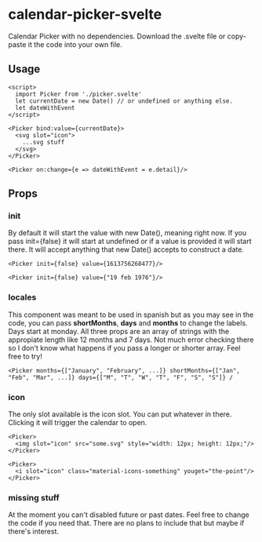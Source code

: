 # calendar-picker-svelte

Calendar Picker with no dependencies. Download the .svelte file or copy-paste it the code into your own file.

## Usage ##
```svelte
<script>
  import Picker from './picker.svelte'
  let currentDate = new Date() // or undefined or anything else.
  let dateWithEvent
</script>

<Picker bind:value={currentDate}>
  <svg slot="icon">
    ...svg stuff
  </svg>
</Picker>

<Picker on:change={e => dateWithEvent = e.detail}/>

```

## Props ##
### init
By default it will start the value with new Date(), meaning right now. If you pass init={false} it will start at undefined or if a value is provided it will start there.
It will accept anything that new Date() accepts to construct a date.
```svelte
<Picker init={false} value={1613756268477}/>

<Picker init={false} value={"19 feb 1976"}/>
```
### locales
This component was meant to be used in spanish but as you may see in the code, you can pass **shortMonths**, **days** and **months** to change the labels. 
Days start at monday. All three props are an array of strings with the appropiate length like 12 months and 7 days. Not much error checking there so I don't know what happens if you pass a longer or shorter array. Feel free to try!
```svelte
<Picker months={["January", "February", ...]} shortMonths={["Jan", "Feb", "Mar", ...]} days={["M", "T", "W", "T", "F", "S", "S"]} /
```

### icon
The only slot available is the icon slot. You can put whatever in there. Clicking it will trigger the calendar to open. 
```svelte
<Picker>
  <img slot="icon" src="some.svg" style="width: 12px; height: 12px;"/>
</Picker>

<Picker>
  <i slot="icon" class="material-icons-something" youget="the-point"/>
</Picker>
```
### missing stuff
At the moment you can't disabled future or past dates. Feel free to change the code if you need that. There are no plans to include that but maybe if there's interest.
